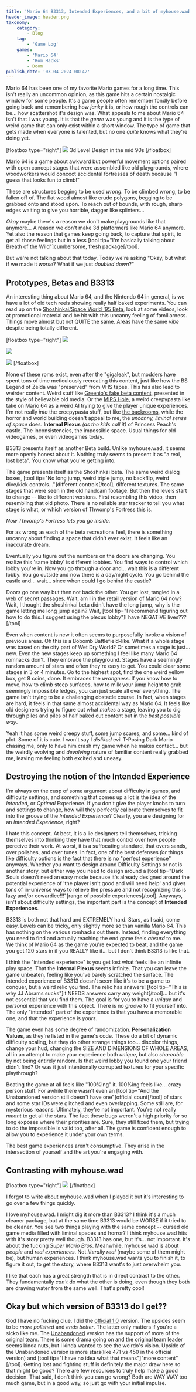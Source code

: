 ```yaml
---
title: 'Mario 64 B3313, Intended Experiences, and a bit of myhouse.wad'
header_image: header.png
taxonomy:
    category:
        - Blog
    tag:
        - 'Game Log'
    games:
        - 'Mario 64'
        - 'Rom Hacks'
        - Doom
publish_date: '03-04-2024 08:42'
---
```


Mario 64 has been one of my favorite Mario games for a long time. This isn't really an uncommon opinion, as this game hits a certain nostalgic window for some people. It's a game people often remember fondly before going back and remembering how *janky* it is, or how rough the controls can be... how scattershot it's design was. What appeals to me about Mario 64 isn't that I was young. It is that the *genre* was young and it is the type of weird game that can only exist within a short window. The type of game that gets made when everyone is talented, but no one *quite* knows what they're doing yet.

[floatbox type="right"]
![](basicallymario64.png?lightbox) 3d Level Design in the mid 90s
[/floatbox]

Mario 64 is a game about awkward but powerful movement options paired with open concept stages that were assembled like old playgrounds, where woodworkers would concoct accidental fortresses of death because "I guess that looks fun to climb!"

These are structures begging to be used *wrong*. To be climbed wrong, to be fallen off of. The flat wood almost like crude polygons, begging to be grabbed onto and stood upon. To reach out of bounds, with rough, sharp edges waiting to give you horrible, dagger like splinters... 

*Okay* maybe there's a reason we don't make playgrounds like that anymore... A reason we don't make 3d platformers like Mario 64 anymore. Yet also the reason that games keep going back, to capture that spirit, to get all those feelings but in a less [tool tip="I'm basically talking about Breath of the Wild"]cumbersome, fresh package[/tool].

But we're not talking about that today. Today we're asking "Okay, but what if we made it *worse*? What if we just *doubled down*?"

## Prototypes, Betas and B3313

An interesting thing about Mario 64, and the Nintendo 64 in general, is we have a lot of old tech reels showing really half baked experiments. You can read up on the [Shoshinkai/Space World '95 Beta](https://tcrf.net/Prerelease:Super_Mario_64_(Nintendo_64)/1995), look at some videos, look at promotional material and be hit with this uncanny feeling of familiarness. Things move almost but not QUITE the same. Areas have the same *vibe* despite being totally different.

[floatbox type="right"]
![](fortress.png?lightbox)

![](core.png?lightbox)

![](goofypasta.png?lightbox)
[/floatbox]

None of these roms exist, even after the "gigaleak", but modders have spent tons of time meticulously recreating this content, just like how the BS Legend of Zelda was "preserved" from VHS tapes. This has also lead to weirder content. Weird stuff like [Greenio's fake beta content](https://www.youtube.com/watch?v=aLdaFl1Kb-M), presented in the style of believable old media. Or the [MIPS Hole](https://sm64-conspiracies.fandom.com/wiki/MIPS_Hole_Wiki), a weird creepypasta like take on Mario 64 as a weird AI trying to give the player unique experiences. I'm not really *into* the creepypasta stuff, but like [the backrooms](https://en.wikipedia.org/wiki/The_Backrooms), while the horror and world building doesn't appeal to me, the *uncanny, liminal sense of space* does. **Internal Plexus** *(as the kids call it)* of Princess Peach's castle. The inconsistencies, the impossible space. Usual things for old videogames, or even videogames today.

B3313 presents itself as another Beta build. Unlike myhouse.wad, it seems more openly honest about it. Nothing truly seems to present it as "a real, lost beta". You know what you're getting into.

The game presents itself as the Shoshinkai beta. The same weird dialog boxes, [tool tip="No long jump, weird triple jump, no backflip, weird dive/kick controls..."]different controls[/tool], different textures. The same stages that were seen in the old handcam footage. But then the levels start to change -- like to different versions. First resembling this video, then resembling that old photo. There is no reliable star tracker to tell you what stage is what, or which version of Thwomp's Fortress this is.

*Now Thwomp's Fortress lets you go inside.*

For as wrong as each of the beta recreations feel, there is something uncanny about finding a space that didn't ever exist. It feels like an inaccurate dream.

Eventually you figure out the numbers on the doors are changing. You realize this 'same lobby' is different lobbies. You find ways to control which lobby you're in. Now you go through a door and... wait this is a different lobby. You go outside and now there is a day/night cycle. You go behind the castle and... wait... since when could I go behind the castle?

Doors go one way but then not back the other. You get lost, tangled in a web of secret passages. Wait, am I in the retail version of Mario 64 now? Wait, I thought the shoshinkai beta didn't have the long jump, why is the game letting me long jump again? Wait, [tool tip="I recommend figuring out how to do this. I suggest using the plexus lobby"]I have NEGATIVE lives???[/tool]

Even when content is new it often seems to purposefully invoke a vision of previous areas. Oh this is a Bobomb Battlefield-like. What if a whole stage was based on the city part of Wet Dry World? Or sometimes a stage is just... new. Even the new stages keep up something I feel like many Mario 64 romhacks don't. They embrace the playground. Stages have a seemingly random amount of stars and often they're easy to get. You could clear some stages in 3 or 4 minutes. Go to the highest spot, find the one weird yellow box, get 8 coins, done. It embraces the *wrongness*. If you know how to move, how to climb steep surfaces, how to milk your jump height to grab seemingly impossible ledges, you can just scale all over everything. The game isn't trying to be a challenging obstacle course. In fact, when stages are hard, it feels in that same almost accidental way as Mario 64. It feels like old designers trying to figure out what *makes* a stage, leaving you to dig through piles and piles of half baked cut content but in the *best possible way*.

Yeah it has some weird creepy stuff, some jump scares, and some... kind of plot. Some of it is cute. I won't say I *disliked* evil T-Posing Dark Mario chasing me, only to have him crash my game when he makes contact... but the weirdly evolving and *devolving* nature of familiar content really grabbed me, leaving me feeling both excited and uneasy.

## Destroying the notion of the Intended Experience

I'm always on the cusp of some argument about difficulty in games, and difficulty settings, and something that comes up a lot is the idea of the *Intended*, or *Optimal* Experience. If you don't give the player knobs to turn and settings to change, how will they perfectly calibrate themselves to fit into the groove of the *Intended Experience*? Clearly, you are designing for an *Intended Experience*, right?

I hate this concept. At best, it is a lie designers tell themselves, tricking themselves into thinking they have that much control over how people perceive their work. At worst, it is a suffocating standard, that overs sands, over polishes, and over tunes. In fact, one of the best defenses *for* things like difficulty options is the fact that there is no "perfect experience" anyways. Whether you want to design around Difficulty Settings or not is another story, but either way you need to design around a [tool tip="Dark Souls doesn't need an easy mode because it's already designed around the potential experience of 'the player isn't good and will need help' and gives tons of in-universe ways to relieve the pressure and not recognizing this is lazy and/or cowardice!!!"]range of possible experiences[/tool]. Anyways, isn't about difficulty settings, the important part is the concept of **Intended Experiences**.

B3313 is both not that hard and EXTREMELY hard. Stars, as I said, come easy. Levels can be tricky, only slightly more so than vanilla Mario 64. This has nothing on the various romhacks out there. Instead, finding everything you need to find and actually reaching the end game feels *absurd* to me. We think of Mario 64 as the game you're expected to beat, and the game you get 120 stars in if you REALLY like it... but I don't think B3313 is like that.

I think the "intended experience" is you get lost what feels like an infinite play space. That the **Internal Plexus** seems infinite. That you can leave the game unbeaten, feeling like you've barely scratched the surface. The intended experience of B3313 doesn't seem like it's to be a game to conquer, but a weird relic you find. The relic has answers! [tool tip="This is why JJ Abrams sucks"]it NEEDS answers carry any weight[/tool]... but it's not essential that you find them. The goal is for you to have a *unique* and *personal* experience with this object. There is no *groove* to fit yourself into. The only "intended" part of the experience is that you have a memorable one, and that the experience is *yours*.

The game even has some degree of randomization. **Personalization Values**, as they're listed in the game's code. These do a bit of dynamic difficulty scaling, but they do other strange things too... discolor things, change your hud, changing the SIZE AND DIMENSIONS OF WHOLE AREAS, all in an attempt to make your experience both *unique*, but also *shareable* by not being entirely random. Is that weird lobby you found one your friend didn't find? Or was it just intentionally corrupted textures for your specific playthrough?

Beating the game at all feels like "100%ing" it. 100%ing feels like... crazy person stuff. For awhile there wasn't even an [tool tip="And the Unabandoned version still doesn't have one"]official count[/tool] of stars and some star IDs were glitched and even overlapping. Some still are, for mysterious reasons. Ultimately, they're not important. You're not really *meant* to get all the stars. The fact these bugs weren't a high priority for so long exposes where their priorities are. Sure, they still fixed them, but trying to do the impossible is valid too, after all. The game is confident enough to allow you to experience it under your own terms.

The best game experiences aren't consumptive. They arise in the intersection of yourself and the art you're engaging with.

## Contrasting with myhouse.wad

[floatbox type="right"]
![](myhouse.png?lightbox)
[/floatbox]

I forgot to write about myhouse.wad when I played it but it's interesting to go over a few things quickly. 

I love myhouse.wad. I might dig it more than B3313? I think it's a much cleaner package, but at the same time B3313 would be WORSE if it tried to be cleaner. You see two things playing with the same concept -- cursed old game media filled with liminal spaces and horror? I think myhouse.wad hits with it's story pretty well though. B3313 has one, but it's... not important. It's about the fucking *Super Mario Bros*. Meanwhile, myhouse.wad is about *people* and *real experiences*. Not *literally real* (maybe some of them might be), but human experiences. I think myhouse.wad wants you to finish it, to figure it out, to get the story, where B3313 want's to just overwhelm you.

I like that each has a great strength that is in direct contrast to the other. They fundamentally *can't* do what the other is doing, even though they both are drawing water from the same well. That's pretty cool!

## Okay but which version of B3313 do I get??

God I have no fucking clue. I did the [official 1.0](https://romhacking.com/hack/b3313-super-mario-64-internal-plexus) version. The upsides seem to be *more polished* and *ends better*. The latter only matters if you're a sicko like me. The [Unabandoned](https://romhacking.com/hack/b3313-unabandoned) version has the support of more of the original team. There is some drama going on and the original team leader seems kinda nuts, but I kinda wanted to see the weirdo's vision. Upside of the Unabandoned version is more stars(like 471 vs 450 in the official version) and [tool tip="I have no idea what that means"]"more content"[/tool]. Getting lost and fighting stuff is definitely the major draw here so that might be good? There are few resources to truly help make a good decision. That said, I don't think you can go wrong? Both are WAY WAY too much game, but in a good way, so just go with your initial impulse.